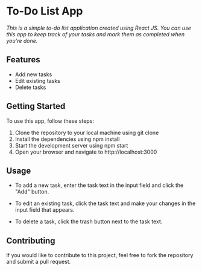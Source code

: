 # To-Do List App

*This is a simple to-do list application created using React JS. You can use this app to keep track of your tasks and mark them as completed when you're done.*

## Features

- Add new tasks
- Edit existing tasks
- Delete tasks

## Getting Started

To use this app, follow these steps:

1. Clone the repository to your local machine using git clone <repository-url>
2. Install the dependencies using npm install
3. Start the development server using npm start
4. Open your browser and navigate to http://localhost:3000

## Usage

- To add a new task, enter the task text in the input field and click the "Add" button. 
- To edit an existing task, click the task text and make your changes in the input field that appears. 

- To delete a task, click the trash button next to the task text.



## Contributing

If you would like to contribute to this project, feel free to fork the repository and submit a pull request.

